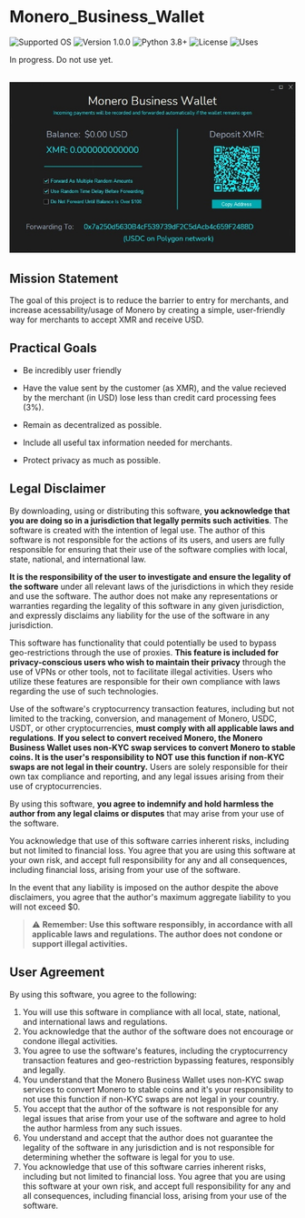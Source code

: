 # Monero_Business_Wallet
![Supported OS](https://img.shields.io/badge/Supported%20OS-Windows%20/%20Mac%20/%20Linux-blueviolet.svg)
![Version 1.0.0](https://img.shields.io/badge/Version-1.0.0-blue.svg)
![Python 3.8+](https://img.shields.io/badge/Python-3.8+-brightgreen.svg)
![License](https://img.shields.io/badge/License-MIT-yellow.svg)
![Uses](https://img.shields.io/badge/Uses-Monero%20RPC-orange.svg)

In progress. Do not use yet. 

<p align="center">
  <br><img src="Example.jpg" alt="Monero Business Wallet"><br>
</p>

## Mission Statement
The goal of this project is to reduce the barrier to entry for merchants, and increase acessability/usage of Monero by creating a simple, user-friendly way for merchants to accept XMR and receive USD. 

## Practical Goals

* Be incredibly user friendly

* Have the value sent by the customer (as XMR), and the value recieved by the merchant (in USD) lose less than credit card processing fees (3%).

* Remain as decentralized as possible.
  
* Include all useful tax information needed for merchants.

* Protect privacy as much as possible.


## Legal Disclaimer

By downloading, using or distributing this software, **you acknowledge that you are doing so in a jurisdiction that legally permits such activities**. The software is created with the intention of legal use. The author of this software is not responsible for the actions of its users, and users are fully responsible for ensuring that their use of the software complies with local, state, national, and international law.

**It is the responsibility of the user to investigate and ensure the legality of the software** under all relevant laws of the jurisdictions in which they reside and use the software. The author does not make any representations or warranties regarding the legality of this software in any given jurisdiction, and expressly disclaims any liability for the use of the software in any jurisdiction.

This software has functionality that could potentially be used to bypass geo-restrictions through the use of proxies. **This feature is included for privacy-conscious users who wish to maintain their privacy** through the use of VPNs or other tools, not to facilitate illegal activities. Users who utilize these features are responsible for their own compliance with laws regarding the use of such technologies.

Use of the software's cryptocurrency transaction features, including but not limited to the tracking, conversion, and management of Monero, USDC, USDT, or other cryptocurrencies, **must comply with all applicable laws and regulations**. **If you select to convert received Monero, the Monero Business Wallet uses non-KYC swap services to convert Monero to stable coins. It is the user's responsibility to NOT use this function if non-KYC swaps are not legal in their country.** Users are solely responsible for their own tax compliance and reporting, and any legal issues arising from their use of cryptocurrencies.

By using this software, **you agree to indemnify and hold harmless the author from any legal claims or disputes** that may arise from your use of the software.

You acknowledge that use of this software carries inherent risks, including but not limited to financial loss. You agree that you are using this software at your own risk, and accept full responsibility for any and all consequences, including financial loss, arising from your use of the software.

In the event that any liability is imposed on the author despite the above disclaimers, you agree that the author's maximum aggregate liability to you will not exceed $0.

> :warning: **Remember: Use this software responsibly, in accordance with all applicable laws and regulations. The author does not condone or support illegal activities.**

## User Agreement

By using this software, you agree to the following:

1. You will use this software in compliance with all local, state, national, and international laws and regulations.
2. You acknowledge that the author of the software does not encourage or condone illegal activities.
3. You agree to use the software's features, including the cryptocurrency transaction features and geo-restriction bypassing features, responsibly and legally.
4. You understand that the Monero Business Wallet uses non-KYC swap services to convert Monero to stable coins and it's your responsibility to not use this function if non-KYC swaps are not legal in your country.
5. You accept that the author of the software is not responsible for any legal issues that arise from your use of the software and agree to hold the author harmless from any such issues.
6. You understand and accept that the author does not guarantee the legality of the software in any jurisdiction and is not responsible for determining whether the software is legal for you to use.
7. You acknowledge that use of this software carries inherent risks, including but not limited to financial loss. You agree that you are using this software at your own risk, and accept full responsibility for any and all consequences, including financial loss, arising from your use of the software.
